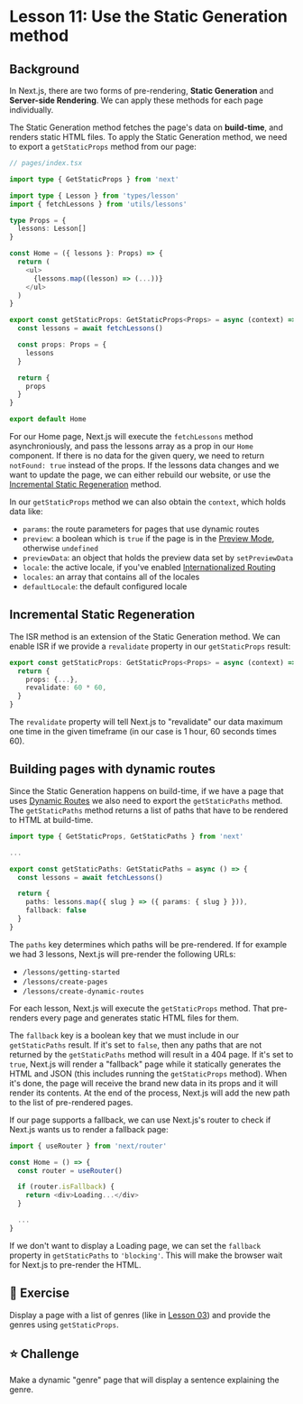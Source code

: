 # Lesson 11: Use the Static Generation method

## Background

In Next.js, there are two forms of pre-rendering, **Static Generation** and **Server-side Rendering**. We can apply these methods for each page individually.

The Static Generation method fetches the page's data on **build-time**, and renders static HTML files. To apply the Static Generation method, we need to export a `getStaticProps` method from our page:

```typescript
// pages/index.tsx

import type { GetStaticProps } from 'next'

import type { Lesson } from 'types/lesson'
import { fetchLessons } from 'utils/lessons'

type Props = {
  lessons: Lesson[]
}

const Home = ({ lessons }: Props) => {
  return (
    <ul>
      {lessons.map((lesson) => (...))}
    </ul>
  )
}

export const getStaticProps: GetStaticProps<Props> = async (context) => {
  const lessons = await fetchLessons()

  const props: Props = {
    lessons
  }

  return {
    props
  }
}

export default Home
```

For our Home page, Next.js will execute the `fetchLessons` method asynchroniously, and pass the lessons array as a prop in our `Home` component. If there is no data for the given query, we need to return `notFound: true` instead of the props. If the lessons data changes and we want to update the page, we can either rebuild our website, or use the [Incremental Static Regeneration](#incremental-static-regeneration) method.

In our `getStaticProps` method we can also obtain the `context`, which holds data like:
- `params`: the route parameters for pages that use dynamic routes
- `preview`: a boolean which is `true` if the page is in the [Preview Mode](https://nextjs.org/docs/advanced-features/preview-mode), otherwise `undefined`
- `previewData`: an object that holds the preview data set by `setPreviewData`
- `locale`: the active locale, if you've enabled [Internationalized Routing](https://nextjs.org/docs/advanced-features/i18n-routing)
- `locales`: an array that contains all of the locales
- `defaultLocale`: the default configured locale

## Incremental Static Regeneration

The ISR method is an extension of the Static Generation method. We can enable ISR if we provide a `revalidate` property in our `getStaticProps` result:

```typescript
export const getStaticProps: GetStaticProps<Props> = async (context) => {
  return {
    props: {...},
    revalidate: 60 * 60,
  }
}
```

The `revalidate` property will tell Next.js to "revalidate" our data maximum one time in the given timeframe (in our case is 1 hour, 60 seconds times 60).

## Building pages with dynamic routes

Since the Static Generation happens on build-time, if we have a page that uses [Dynamic Routes](../lesson-03) we also need to export the `getStaticPaths` method. The `getStaticPaths` method returns a list of paths that have to be rendered to HTML at build-time.

```typescript
import type { GetStaticProps, GetStaticPaths } from 'next'

...

export const getStaticPaths: GetStaticPaths = async () => {
  const lessons = await fetchLessons()

  return {
    paths: lessons.map({ slug } => ({ params: { slug } })),
    fallback: false
  }
}
```

The `paths` key determines which paths will be pre-rendered. If for example we had 3 lessons, Next.js will pre-render the following URLs:
- `/lessons/getting-started`
- `/lessons/create-pages`
- `/lessons/create-dynamic-routes`

For each lesson, Next.js will execute the `getStaticProps` method. That pre-renders every page and generates static HTML files for them.

The `fallback` key is a boolean key that we must include in our `getStaticPaths` result. If it's set to `false`, then any paths that are not returned by the `getStaticPaths` method will result in a 404 page. If it's set to `true`, Next.js will render a "fallback" page while it statically generates the HTML and JSON (this includes running the `getStaticProps` method). When it's done, the page will receive the brand new data in its props and it will render its contents. At the end of the process, Next.js will add the new path to the list of pre-rendered pages.

If our page supports a fallback, we can use Next.js's router to check if Next.js wants us to render a fallback page:

```typescript
import { useRouter } from 'next/router'

const Home = () => {
  const router = useRouter()

  if (router.isFallback) {
    return <div>Loading...</div>
  }

  ...
}
```

If we don't want to display a Loading page, we can set the `fallback` property in `getStaticPaths` to `'blocking'`. This will make the browser wait for Next.js to pre-render the HTML.

## 🚀 Exercise

Display a page with a list of genres (like in [Lesson 03](../lesson-03)) and provide the genres using `getStaticProps`.

## ⭐️ Challenge

Make a dynamic "genre" page that will display a sentence explaining the genre.